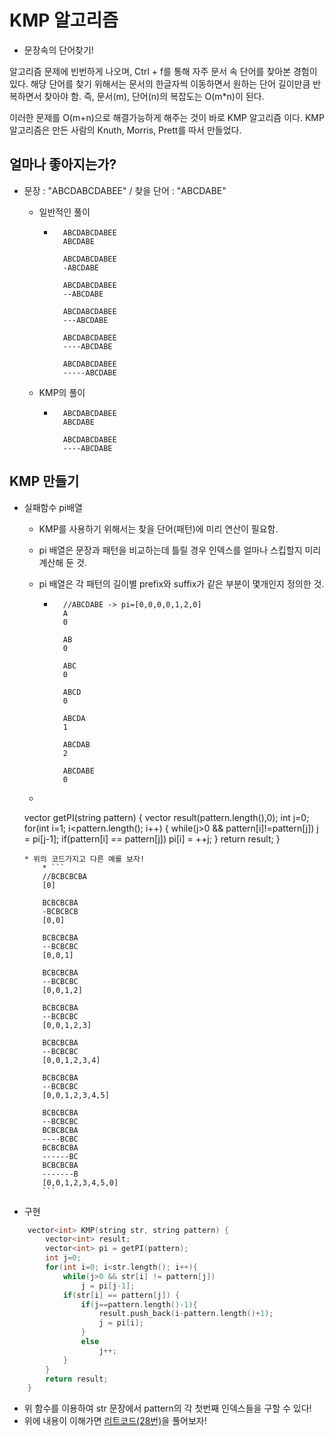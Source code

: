 # KMP 알고리즘
* 문장속의 단어찾기!

알고리즘 문제에 빈번하게 나오며, Ctrl + f를 통해 자주 문서 속 단어를 찾아본 경험이 있다. 해당 단어를 찾기 위해서는 문서의 한글자씩 이동하면서 원하는 단어 길이만큼 반복하면서 찾아야 함. 즉, 문서(m), 단어(n)의 복잡도는 O(m*n)이 된다.

이러한 문제를 O(m+n)으로 해결가능하게 해주는 것이 바로 KMP 알고리즘 이다. KMP 알고리즘은 만든 사람의 Knuth, Morris, Prett를 따서 만들었다.

## 얼마나 좋아지는가?
* 문장 : "ABCDABCDABEE" / 찾을 단어 : "ABCDABE"
    * 일반적인 풀이
        * ```
            ABCDABCDABEE
            ABCDABE

            ABCDABCDABEE
            -ABCDABE

            ABCDABCDABEE
            --ABCDABE

            ABCDABCDABEE
            ---ABCDABE
            
            ABCDABCDABEE
            ----ABCDABE
            
            ABCDABCDABEE
            -----ABCDABE
          ```
    
    * KMP의 풀이
        * ```
            ABCDABCDABEE
            ABCDABE
            
            ABCDABCDABEE
            ----ABCDABE
          ```

## KMP 만들기
* 실패함수 pi배열
    * KMP를 사용하기 위해서는 찾을 단어(패턴)에 미리 연산이 필요함.
    * pi 배열은 문장과 패턴을 비교하는데 틀릴 경우 인덱스를 얼마나 스킵할지 미리 계산해 둔 것.
    * pi 배열은 각 패턴의 길이별 prefix와 suffix가 같은 부분이 몇개인지 정의한 것.
        * ```
            //ABCDABE -> pi=[0,0,0,0,1,2,0]
            A
            0
            
            AB
            0
            
            ABC
            0
            
            ABCD
            0
            
            ABCDA
            1
            
            ABCDAB
            2
            
            ABCDABE
            0
          ```

    * ```cpp
    vector<int> getPI(string pattern) {
        vector<int> result(pattern.length(),0);
        int j=0;
        for(int i=1; i<pattern.length(); i++) {
            while(j>0 && pattern[i]!=pattern[j])
                j = pi[j-1];
            if(pattern[i] == pattern[j])
                pi[i] = ++j;
        }
        return result;
    }
    ```
    * 위의 코드가지고 다른 예를 보자!
        * ```
        //BCBCBCBA
        [0]
    
        BCBCBCBA
        -BCBCBCB
        [0,0]
        
        BCBCBCBA
        --BCBCBC
        [0,0,1]
    
        BCBCBCBA
        --BCBCBC
        [0,0,1,2]
    
        BCBCBCBA
        --BCBCBC
        [0,0,1,2,3]
    
        BCBCBCBA
        --BCBCBC
        [0,0,1,2,3,4]
    
        BCBCBCBA
        --BCBCBC
        [0,0,1,2,3,4,5]
    
        BCBCBCBA
        --BCBCBC
        BCBCBCBA
        ----BCBC
        BCBCBCBA
        ------BC
        BCBCBCBA
        -------B
        [0,0,1,2,3,4,5,0]
        ```
* 구현
```cpp
    vector<int> KMP(string str, string pattern) {
        vector<int> result;
        vector<int> pi = getPI(pattern);
        int j=0;
        for(int i=0; i<str.length(); i++){
            while(j>0 && str[i] != pattern[j])
                j = pi[j-1];
            if(str[i] == pattern[j]) {
                if(j==pattern.length()-1){
                    result.push_back(i-pattern.length()+1);
                    j = pi[i];
                }
                else
                    j++;
            }
        }
        return result;
    }
```
* 위 함수를 이용하여 str 문장에서 pattern의 각 첫번째 인덱스들을 구할 수 있다! 
* 위에 내용이 이해가면 [리트코드(28번)](https://leetcode.com/problems/implement-strstr/)을 풀어보자!
